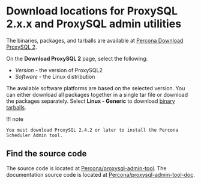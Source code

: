 # Download locations for ProxySQL 2.x.x and ProxySQL admin utilities

The binaries, packages, and tarballs are available at [Percona Download ProxySQL 2](https://www.percona.com/downloads/proxysql2/).

On the **Download ProxySQL 2** page, select the following:

* *Version* - the version of ProxySQL2
* *Software* - the Linux distribution

The available software platforms are based on the selected version. 
You can either download all packages together in a single tar file or download the packages separately. Select **Linux - Generic** to download [binary tarballs](install-proxysql2-tarball.md).

!!! note

    You must download ProxySQL 2.4.2 or later to install the Percona Scheduler Admin tool.

## Find the source code

The source code is located at [Percona/proxysql-admin-tool](https://github.com/percona/proxysql-admin-tool). The documentation source code is located at [Percona/proxysql-admin-tool-doc](https://github.com/percona/proxysql-admin-tool-doc).

